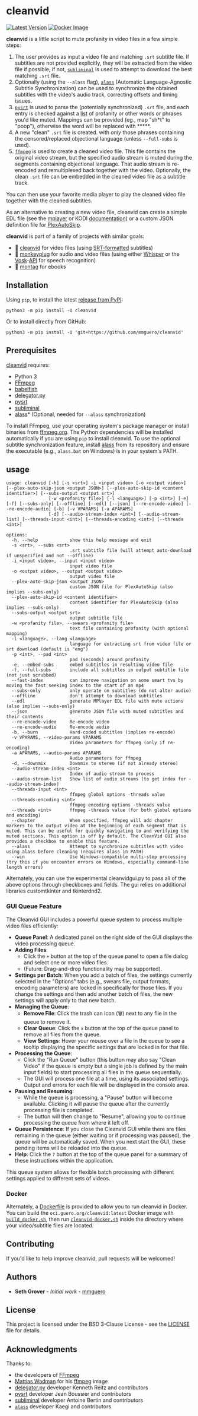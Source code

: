 # cleanvid

[![Latest Version](https://img.shields.io/pypi/v/cleanvid)](https://pypi.python.org/pypi/cleanvid/) [![Docker Image](https://github.com/mmguero/cleanvid/workflows/cleanvid-build-push-ghcr/badge.svg)](https://github.com/mmguero/cleanvid/pkgs/container/cleanvid)

**cleanvid** is a little script to mute profanity in video files in a few simple steps:

1. The user provides as input a video file and matching `.srt` subtitle file. If subtitles are not provided explicitly, they will be extracted from the video file if possible; if not, [`subliminal`](https://github.com/Diaoul/subliminal) is used to attempt to download the best matching `.srt` file.
2. Optionally (using the `--alass` flag), [`alass`](https://github.com/kaegi/alass) (Automatic Language-Agnostic Subtitle Synchronization) can be used to synchronize the obtained subtitles with the video's audio track, correcting offsets and timing issues.
3. [`pysrt`](https://github.com/byroot/pysrt) is used to parse the (potentially synchronized) `.srt` file, and each entry is checked against a [list](./src/cleanvid/swears.txt) of profanity or other words or phrases you'd like muted. Mappings can be provided (eg., map "sh*t" to "poop"), otherwise the word will be replaced with *****.
4. A new "clean" `.srt` file is created. with *only* those phrases containing the censored/replaced objectional language (unless `--full-subs` is used).
5. [`ffmpeg`](https://www.ffmpeg.org/) is used to create a cleaned video file. This file contains the original video stream, but the specified audio stream is muted during the segments containing objectional language. That audio stream is re-encoded and remultiplexed back together with the video. Optionally, the clean `.srt` file can be embedded in the cleaned video file as a subtitle track.

You can then use your favorite media player to play the cleaned video file together with the cleaned subtitles.

As an alternative to creating a new video file, cleanvid can create a simple EDL file (see the [mplayer](http://www.mplayerhq.hu/DOCS/HTML/en/edl.html) or KODI [documentation](https://kodi.wiki/view/Edit_decision_list)) or a custom JSON definition file for [PlexAutoSkip](https://github.com/mdhiggins/PlexAutoSkip).

**cleanvid** is part of a family of projects with similar goals:

* 📼 [cleanvid](https://github.com/mmguero/cleanvid) for video files (using [SRT-formatted](https://en.wikipedia.org/wiki/SubRip#Format) subtitles)
* 🎤 [monkeyplug](https://github.com/mmguero/monkeyplug) for audio and video files (using either [Whisper](https://openai.com/research/whisper) or the [Vosk](https://alphacephei.com/vosk/)-[API](https://github.com/alphacep/vosk-api) for speech recognition)
* 📕 [montag](https://github.com/mmguero/montag) for ebooks
## Installation

Using `pip`, to install the latest [release from PyPI](https://pypi.org/project/cleanvid/):

```
python3 -m pip install -U cleanvid
```

Or to install directly from GitHub:


```
python3 -m pip install -U 'git+https://github.com/mmguero/cleanvid'
```

## Prerequisites

[cleanvid](./src/cleanvid/cleanvid.py) requires:

* Python 3
* [FFmpeg](https://www.ffmpeg.org)
* [babelfish](https://github.com/Diaoul/babelfish)
* [delegator.py](https://github.com/kennethreitz/delegator.py)
* [pysrt](https://github.com/byroot/pysrt)
* [subliminal](https://github.com/Diaoul/subliminal)
* [alass](https://github.com/kaegi/alass)* (Optional, needed for `--alass` synchronization)

To install FFmpeg, use your operating system's package manager or install binaries from [ffmpeg.org](https://www.ffmpeg.org/download.html). The Python dependencies will be installed automatically if you are using `pip` to install cleanvid. To use the optional subtitle synchronization feature, install [alass](https://github.com/kaegi/alass) from its repository and ensure the executable (e.g., `alass.bat` on Windows) is in your system's PATH.

## usage

```
usage: cleanvid [-h] [-s <srt>] -i <input video> [-o <output video>] [--plex-auto-skip-json <output JSON>] [--plex-auto-skip-id <content identifier>] [--subs-output <output srt>]
                [-w <profanity file>] [-l <language>] [-p <int>] [-e] [-f] [--subs-only] [--offline] [--edl] [--json] [--re-encode-video] [--re-encode-audio] [-b] [-v VPARAMS] [-a APARAMS]
                [-d] [--audio-stream-index <int>] [--audio-stream-list] [--threads-input <int>] [--threads-encoding <int>] [--threads <int>]

options:
  -h, --help            show this help message and exit
  -s <srt>, --subs <srt>
                        .srt subtitle file (will attempt auto-download if unspecified and not --offline)
  -i <input video>, --input <input video>
                        input video file
  -o <output video>, --output <output video>
                        output video file
  --plex-auto-skip-json <output JSON>
                        custom JSON file for PlexAutoSkip (also implies --subs-only)
  --plex-auto-skip-id <content identifier>
                        content identifier for PlexAutoSkip (also implies --subs-only)
  --subs-output <output srt>
                        output subtitle file
  -w <profanity file>, --swears <profanity file>
                        text file containing profanity (with optional mapping)
  -l <language>, --lang <language>
                        language for extracting srt from video file or srt download (default is "eng")
  -p <int>, --pad <int>
                        pad (seconds) around profanity
  -e, --embed-subs      embed subtitles in resulting video file
  -f, --full-subs       include all subtitles in output subtitle file (not just scrubbed)
  --fast-index          can improve navigation on some smart tvs by moving the fast seeking index to the start of an mp4
  --subs-only           only operate on subtitles (do not alter audio)
  --offline             don't attempt to download subtitles
  --edl                 generate MPlayer EDL file with mute actions (also implies --subs-only)
  --json                generate JSON file with muted subtitles and their contents
  --re-encode-video     Re-encode video
  --re-encode-audio     Re-encode audio
  -b, --burn            Hard-coded subtitles (implies re-encode)
  -v VPARAMS, --video-params VPARAMS
                        Video parameters for ffmpeg (only if re-encoding)
  -a APARAMS, --audio-params APARAMS
                        Audio parameters for ffmpeg
  -d, --downmix         Downmix to stereo (if not already stereo)
  --audio-stream-index <int>
                        Index of audio stream to process
  --audio-stream-list   Show list of audio streams (to get index for --audio-stream-index)
  --threads-input <int>
                        ffmpeg global options -threads value
  --threads-encoding <int>
                        ffmpeg encoding options -threads value
  --threads <int>       ffmpeg -threads value (for both global options and encoding)
  --chapter             When specified, ffmpeg will add chapter markers to the output video at the beginning of each segment that is muted. This can be useful for quickly navigating to and verifying the muted sections. This option is off by default. The CleanVid GUI also provides a checkbox to enable this feature.
  --alass               Attempt to synchronize subtitles with video using alass before cleaning (requires alass in PATH)
  --win                 Use Windows-compatible multi-step processing (try this if you encounter errors on Windows, especially command-line length errors)
```

Alternately, you can use the experimental cleanvidgui.py to pass all of the above options through checkboxes and fields. The gui relies on additional libraries customtkinter and tkinterdnd2.

### GUI Queue Feature

The Cleanvid GUI includes a powerful queue system to process multiple video files efficiently:

*   **Queue Panel**: A dedicated panel on the right side of the GUI displays the video processing queue.
*   **Adding Files**:
    *   Click the `+` button at the top of the queue panel to open a file dialog and select one or more video files.
    *   (Future: Drag-and-drop functionality may be supported).
*   **Settings per Batch**: When you add a batch of files, the settings currently selected in the "Options" tabs (e.g., swears file, output formats, encoding parameters) are locked in specifically for those files. If you change the settings and then add another batch of files, the new settings will apply only to that new batch.
*   **Managing the Queue**:
    *   **Remove File**: Click the trash can icon (🗑️) next to any file in the queue to remove it.
    *   **Clear Queue**: Click the `x` button at the top of the queue panel to remove all files from the queue.
    *   **View Settings**: Hover your mouse over a file in the queue to see a tooltip displaying the specific settings that are locked in for that file.
*   **Processing the Queue**:
    *   Click the "Run Queue" button (this button may also say "Clean Video" if the queue is empty but a single job is defined by the main input fields) to start processing all files in the queue sequentially.
    *   The GUI will process one file at a time, using its associated settings. Output and errors for each file will be displayed in the console area.
*   **Pausing and Resuming**:
    *   While the queue is processing, a "Pause" button will become available. Clicking it will pause the queue after the currently processing file is completed.
    *   The button will then change to "Resume", allowing you to continue processing the queue from where it left off.
*   **Queue Persistence**: If you close the Cleanvid GUI while there are files remaining in the queue (either waiting or if processing was paused), the queue will be automatically saved. When you next start the GUI, these pending items will be reloaded into the queue.
*   **Help**: Click the `?` button at the top of the queue panel for a summary of these instructions within the application.

This queue system allows for flexible batch processing with different settings applied to different sets of videos.

### Docker

Alternately, a [Dockerfile](./docker/Dockerfile) is provided to allow you to run cleanvid in Docker. You can build the `oci.guero.org/cleanvid:latest` Docker image with [`build_docker.sh`](./docker/build_docker.sh), then run [`cleanvid-docker.sh`](./docker/cleanvid-docker.sh) inside the directory where your video/subtitle files are located.

## Contributing

If you'd like to help improve cleanvid, pull requests will be welcomed!

## Authors

* **Seth Grover** - *Initial work* - [mmguero](https://github.com/mmguero)

## License

This project is licensed under the BSD 3-Clause License - see the [LICENSE](LICENSE) file for details.

## Acknowledgments

Thanks to:

* the developers of [FFmpeg](https://www.ffmpeg.org/about.html)
* [Mattias Wadman](https://github.com/wader) for his [ffmpeg](https://github.com/wader/static-ffmpeg) image
* [delegator.py](https://github.com/kennethreitz/delegator.py) developer Kenneth Reitz and contributors
* [pysrt](https://github.com/byroot/pysrt) developer Jean Boussier and contributors
* [subliminal](https://github.com/Diaoul/subliminal) developer Antoine Bertin and contributors
* [`alass`](https://github.com/kaegi/alass) developer Kaegi and contributors